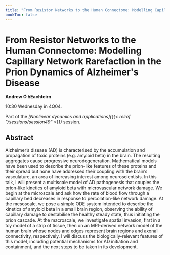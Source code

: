 ```yaml
---
title: "From Resistor Networks to the Human Connectome: Modelling Capillary Network Rarefaction in the Prion Dynamics of Alzheimer's Disease"
bookToc: false
---
```


# From Resistor Networks to the Human Connectome: Modelling Capillary Network Rarefaction in the Prion Dynamics of Alzheimer's Disease

**Andrew Ó hEachteirn**

10:30 Wednesday in 4Q04.

Part of the *[Nonlinear dynamics and applications]({{< relref "/sessions/session49" >}})* session.

## Abstract

Alzheimer’s disease (AD) is characterised by the accumulation and propagation of toxic proteins (e.g. amyloid beta) in the brain. The resulting aggregates cause progressive neurodegeneration. Mathematical models have been used to describe the prion-like features of these proteins and their spread but none have addressed their coupling with the brain’s vasculature, an area of increasing interest among neuroscientists. In this talk, I will present a multiscale model of AD pathogenesis that couples the prion-like kinetics of amyloid beta with microvascular network damage. We begin at the microscale and ask how the rate of blood flow through a capillary bed decreases in response to percolation-like network damage. At the mesoscale, we pose a simple ODE system intended to describe the kinetics of amyloid beta in a small brain region, observing the ability of capillary damage to destabilise the healthy steady state, thus initiating the prion cascade. At the macroscale, we investigate spatial invasion, first in a toy model of a strip of tissue, then on an MRI-derived network model of the human brain whose nodes and edges represent brain regions and axonal connectivity, respectively. I will discuss the biologically-relevant features of this model, including potential mechanisms for AD initiation and containment, and the next steps to be taken in its development.


